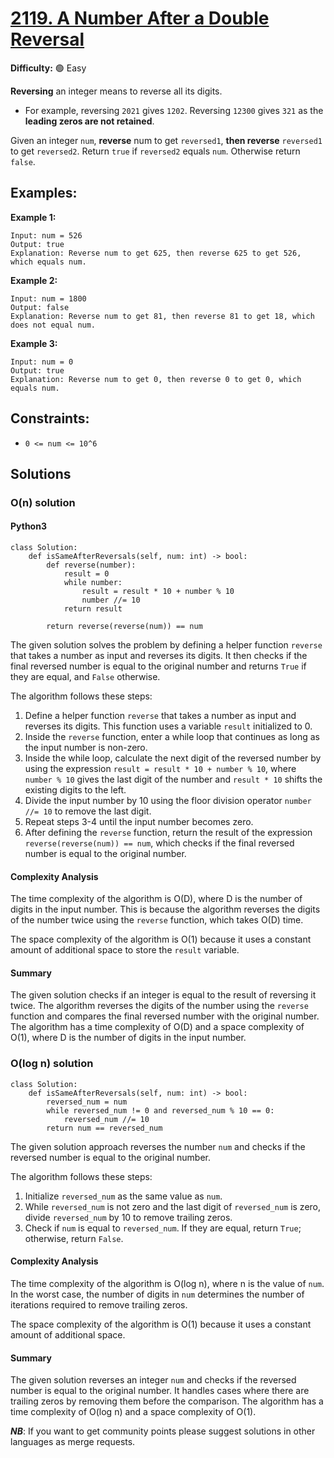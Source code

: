 # [2119. A Number After a Double Reversal](https://leetcode.com/problems/a-number-after-a-double-reversal/)

**Difficulty:** :green_circle: Easy

**Reversing** an integer means to reverse all its digits.

- For example, reversing `2021` gives `1202`. Reversing `12300` gives `321` as the **leading zeros are not retained**.

Given an integer `num`, **reverse** num to get `reversed1`, **then reverse** `reversed1` to get `reversed2`. Return `true` if `reversed2` equals `num`. Otherwise return `false`.

## Examples:

**Example 1:**

```text
Input: num = 526
Output: true
Explanation: Reverse num to get 625, then reverse 625 to get 526, which equals num.
```

**Example 2:**

```text
Input: num = 1800
Output: false
Explanation: Reverse num to get 81, then reverse 81 to get 18, which does not equal num.
```

**Example 3:**

```text
Input: num = 0
Output: true
Explanation: Reverse num to get 0, then reverse 0 to get 0, which equals num.
```

## Constraints:

- `0 <= num <= 10^6`


## Solutions

### O(n) solution

#### Python3 

```python3
class Solution:
    def isSameAfterReversals(self, num: int) -> bool:
        def reverse(number):
            result = 0
            while number:
                result = result * 10 + number % 10
                number //= 10
            return result

        return reverse(reverse(num)) == num 
```

The given solution solves the problem by defining a helper function `reverse` that takes a number as input and reverses its digits. It then checks if the final reversed number is equal to the original number and returns `True` if they are equal, and `False` otherwise.

The algorithm follows these steps:
1. Define a helper function `reverse` that takes a number as input and reverses its digits. This function uses a variable `result` initialized to 0.
2. Inside the `reverse` function, enter a while loop that continues as long as the input number is non-zero.
3. Inside the while loop, calculate the next digit of the reversed number by using the expression `result = result * 10 + number % 10`, where `number % 10` gives the last digit of the number and `result * 10` shifts the existing digits to the left.
4. Divide the input number by 10 using the floor division operator `number //= 10` to remove the last digit.
5. Repeat steps 3-4 until the input number becomes zero.
6. After defining the `reverse` function, return the result of the expression `reverse(reverse(num)) == num`, which checks if the final reversed number is equal to the original number.

#### Complexity Analysis

The time complexity of the algorithm is O(D), where D is the number of digits in the input number. This is because the algorithm reverses the digits of the number twice using the `reverse` function, which takes O(D) time.

The space complexity of the algorithm is O(1) because it uses a constant amount of additional space to store the `result` variable.

#### Summary

The given solution checks if an integer is equal to the result of reversing it twice. The algorithm reverses the digits of the number using the `reverse` function and compares the final reversed number with the original number. The algorithm has a time complexity of O(D) and a space complexity of O(1), where D is the number of digits in the input number.

###  O(log n) solution

```python3
class Solution:
    def isSameAfterReversals(self, num: int) -> bool:
        reversed_num = num
        while reversed_num != 0 and reversed_num % 10 == 0:
            reversed_num //= 10
        return num == reversed_num
```

The given solution approach reverses the number `num` and checks if the reversed number is equal to the original number.

The algorithm follows these steps:
1. Initialize `reversed_num` as the same value as `num`.
2. While `reversed_num` is not zero and the last digit of `reversed_num` is zero, divide `reversed_num` by 10 to remove trailing zeros.
3. Check if `num` is equal to `reversed_num`. If they are equal, return `True`; otherwise, return `False`.

#### Complexity Analysis

The time complexity of the algorithm is O(log n), where n is the value of `num`. In the worst case, the number of digits in `num` determines the number of iterations required to remove trailing zeros.

The space complexity of the algorithm is O(1) because it uses a constant amount of additional space.

#### Summary

The given solution reverses an integer `num` and checks if the reversed number is equal to the original number. It handles cases where there are trailing zeros by removing them before the comparison. The algorithm has a time complexity of O(log n) and a space complexity of O(1).

***NB***: If you want to get community points please suggest solutions in other languages as merge requests.
